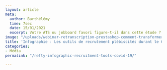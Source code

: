 ```yaml
---
layout: article
meta:
  author: Barthélémy
  time: 7sec
  date: 15/01/2021
  excerpt: Votre ATS ou jobboard favori figure-t-il dans cette étude ?
image: "/uploads/webinar-retranscription-prestashop-comment-transformer-la-periode-d-essai-a-tous-les-couts-17.png"
title: 'Infographie : Les outils de recrutement plébiscités durant le Covid-19'
categories:
- Média
permalink: "/refty-infographic-recruitment-tools-covid-19/"

---
```



<!-- Start of HubSpot Embed Code -->
<script type="text/javascript" id="hs-script-loader" async defer src="//js.hs-scripts.com/9017898.js"></script>
<!-- End of HubSpot Embed Code -->